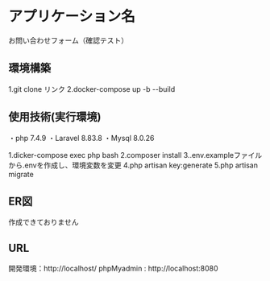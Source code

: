 # アプリケーション名
お問い合わせフォーム（確認テスト）
## 環境構築
1.git clone リンク
2.docker-compose up -b --build

## 使用技術(実行環境)
・php 7.4.9
・Laravel 8.83.8
・Mysql 8.0.26


1.dicker-compose exec php bash
2.composer install
3..env.exampleファイルから.envを作成し、環境変数を変更
4.php artisan key:generate
5.php artisan migrate

## ER図
作成できておりません

## URL
開発環境：http://localhost/
phpMyadmin : http://localhost:8080

